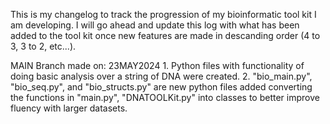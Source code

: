 This is my changelog to track the progression of my bioinformatic tool kit I am developing.
I will go ahead and update this log with what has been added to the tool kit once new features are made in descanding order (4 to 3, 3 to 2, etc...).

MAIN Branch made on: 23MAY2024
    1. Python files with functionality of doing basic analysis over a string of DNA were created.
    2. "bio_main.py", "bio_seq.py", and "bio_structs.py" are new python files added converting the functions in "main.py", "DNATOOLKit.py" into classes to better improve fluency with larger datasets.  
